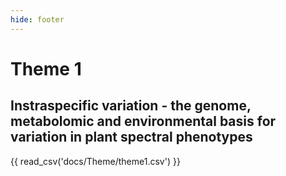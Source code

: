 ```yaml
---
hide: footer
---
```


Theme 1
================

## Instraspecific variation - the genome, metabolomic and environmental basis for variation in plant spectral phenotypes

{{ read_csv('docs/Theme/theme1.csv') }}


